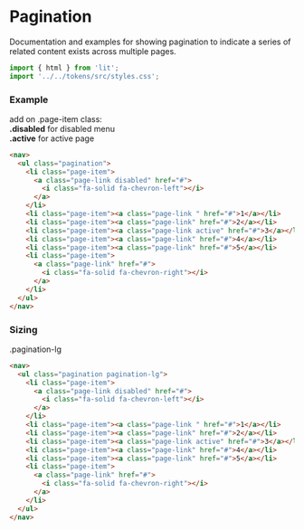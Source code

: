 # Pagination

Documentation and examples for showing pagination to indicate a series of related content exists across multiple pages.

```js script
import { html } from 'lit';
import '../../tokens/src/styles.css';
```

### Example

add on .page-item class:<br>
**.disabled** for disabled menu<br>
**.active** for active page

```html preview-story
<nav>
  <ul class="pagination">
    <li class="page-item">
      <a class="page-link disabled" href="#">
        <i class="fa-solid fa-chevron-left"></i>
      </a>
    </li>
    <li class="page-item"><a class="page-link " href="#">1</a></li>
    <li class="page-item"><a class="page-link" href="#">2</a></li>
    <li class="page-item"><a class="page-link active" href="#">3</a></li>
    <li class="page-item"><a class="page-link" href="#">4</a></li>
    <li class="page-item"><a class="page-link" href="#">5</a></li>
    <li class="page-item">
      <a class="page-link" href="#">
        <i class="fa-solid fa-chevron-right"></i>
      </a>
    </li>
  </ul>
</nav>
```

### Sizing

.pagination-lg

```html preview-story
<nav>
  <ul class="pagination pagination-lg">
    <li class="page-item">
      <a class="page-link disabled" href="#">
        <i class="fa-solid fa-chevron-left"></i>
      </a>
    </li>
    <li class="page-item"><a class="page-link " href="#">1</a></li>
    <li class="page-item"><a class="page-link" href="#">2</a></li>
    <li class="page-item"><a class="page-link active" href="#">3</a></li>
    <li class="page-item"><a class="page-link" href="#">4</a></li>
    <li class="page-item"><a class="page-link" href="#">5</a></li>
    <li class="page-item">
      <a class="page-link" href="#">
        <i class="fa-solid fa-chevron-right"></i>
      </a>
    </li>
  </ul>
</nav>
```
